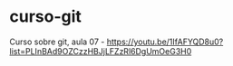 # curso-git
Curso sobre git, aula 07 - https://youtu.be/1IfAFYQD8u0?list=PLInBAd9OZCzzHBJjLFZzRl6DgUmOeG3H0
